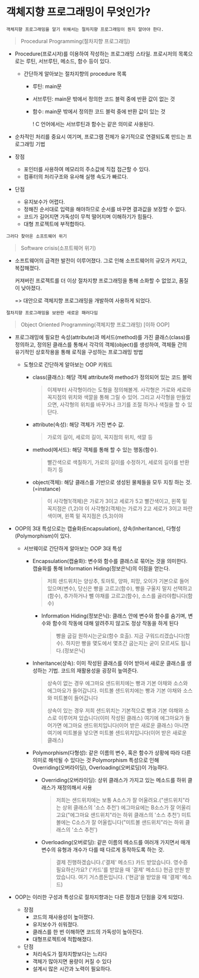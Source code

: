 # 객체지향 프로그래밍이 무엇인가?



`객체지향 프로그래밍을 알기 위해서는 절차지향 프로그래밍이 뭔지 알아야 한다.`

> Procedural Programming(절차지향 프로그래밍)

- Procedure(프로시저)를 이용하여 작성하는 프로그래밍 스타일. 프로시저의 목록으로는 루틴, 서브루틴, 메소드, 함수 등이 있다.

  - 간단하게 알아보는 절차지향의 procedure 목록

    - 루틴: main문

    - 서브루틴: main문 밖에서 정의한 코드 블럭 중에 반환 값이 없는 것

    - 함수: main문 밖에서 정의한 코드 블럭 중에 반환 값이 있는 것

      ! C 언어에서는 서브루틴과 함수는 같은 의미로 사용된다.

- 순차적인 처리를 중요시 여기며, 프로그램 전체가 유기적으로 연결되도록 만드는 프로그래밍 기법

- 장점

  - 포인터를 사용하여 메모리의 주소값에 직접 접근할 수 있다.
  - 컴퓨터의 처리구조와 유사해 실행 속도가 빠르다.

- 단점

  - 유지보수가 어렵다.
  - 정해진 순서대로 입력을 해야하므로 순서를 바꾸면 결과값을 보장할 수 없다.
  - 코드가 길어지면 가독성이 무척 떨어지며 이해하기가 힘들다.
  - 대형 프로젝트에 부적합하다.

  

`그러다 찾아온 소프트웨어 위기`

> Software crisis(소프트웨어 위기)

- 소프트웨어의 급격한 발전이 이루어졌다. 그로 인해 소프트웨어의 규모가 커지고, 복잡해졌다. 

  커져버린 프로젝트를 더 이상 절차지향 프로그래밍을 통해 소화할 수 없었고, 품질이 낮아졌다.

  => 대안으로 객체지향 프로그래밍을 개발하여 사용하게 되었다.



`절차지향 프로그래밍을 보완한 새로운 패러다임`

> Object Oriented Programming(객체지향 프로그래밍) [이하 OOP]

- 프로그래밍에 필요한 속성(attribute)과 메서드(method)를 가진 클래스(class)를 정의하고, 정의된 클래스를 통해서 각각의 객체(object)를 생성하여, 객체들 간의 유기적인 상호작용을 통해 로직을 구성하는 프로그래밍 방법

  - 도형으로 간단하게 알아보는 OOP 키워드

    - class(클래스): 해당 객체 attribute와 method가 정의되어 있는 코드 블럭

      > 이제부터 사각형이라는 도형을 정의해볼게.
      > 사각형은 가로와 세로와 꼭지점의 위치와 색깔을 통해 그릴 수 있어. 
      > 그리고 사각형을 만들었으면, 사각형의 위치를 바꾸거나 크기를 조절 하거나 색칠을 할 수 있단다.

    - attribute(속성): 해당 객체가 가진 변수 값. 

      > 가로의 길이, 세로의 길이, 꼭지점의 위치, 색깔 등

    - method(메서드): 해당 객체를 통해 할 수 있는 행동(함수). 

      > 빨간색으로 색칠하기, 가로의 길이를 수정하기, 세로의 길이를 반환하기 등

    - object(객체): 해당 클래스를 기반으로 생성된 물체들을 모두 지칭 하는 것. (=instance)

      > 이 사각형1(객체)은 가로가 3이고 세로가 5고 빨간색이고, 왼쪽 밑 꼭지점은 (1,2)야
      > 이 사각형2(객체)는 가로가 2고 세로가 3이고 파란색이며, 왼쪽 밑 꼭지점은 (5,3)이야

- OOP의 3대 특성으로는 캡슐화(Encapsulation), 상속(Inheritance), 다형성(Polymorphism)이 있다.

  - 서브웨이로 간단하게 알아보는 OOP 3대 특성

    - Encapsulation(캡슐화): 변수와 함수를 클래스로 묶어논 것을 의미한다. 캡슐화를 통해 Information Hiding(정보은닉)의 이점을 얻는다.

      > 저희 샌드위치는 양상추, 토마토, 양파, 피망, 오이가 기본으로 들어 있으며(변수), 당신은 빵을 고르고(함수), 빵을 구울지 말지 선택하고(함수), 추가하거나 뺄 야채를 고르고(함수), 소스를 골라야합니다(함수)

      - Information Hiding(정보은닉): 클래스 안에 변수와 함수를 숨기며, 변수와 함수의 작동에 대해 알려주지 않고도 정상 작동을 하게 된다

        > 빵을 굽길 원하시는군요(함수 호출). 지금 구워드리겠습니다(함수). 
        > 하지만 빵을 몇도에서 몇초간 굽는지는 굳이 모르셔도 됩니다.(정보은닉)

    - Inheritance(상속): 이미 작성된 클래스를 이어 받아서 새로운 클래스를 생성하는 기법. 코드의 재활용성을 굉장히 높여준다.

      > 상속이 없는 경우
      > 에그마요 샌드위치에는 빵과 기본 야채와 소스와 에그마요가 들어갑니다.
      > 미트볼 샌드위치에는 빵과 기본 야채와 소스와 미트볼이 들어갑니다
      >
      > 상속이 있는 경우
      > 저희 샌드위치는 기본적으로 빵과 기본 야채와 소스로 이루어져 있습니다(이미 작성된 클래스)
      > 여기에 에그마요가 들어가면 에그마요 샌드위치입니다(이어 받은 새로운 클래스)
      > 아니면 여기에 미트볼을 넣으면 미트볼 샌드위치입니다(이어 받은 새로운 클래스)

    - Polymorphism(다형성): 같은 이름의 변수, 혹은 함수가 상황에 따라 다른 의미로 해석될 수 있다는 것 
      Polymorphism 특성으로 인해 Overriding(오버라이딩), Overloading(오버로딩)이 가능하다.

      - Overriding(오버라이딩): 상위 클래스가 가지고 있는 메소드를 하위 클래스가 재정의해서 사용

        > 저희는 샌드위치에는 보통 A소스가  잘 어울려요.("샌드위치"라는 상위 클래스의 '소스 추천')
        > 에그마요에는 B소스가 잘 어울리고요("에그마요 샌드위치"라는 하위 클래스의 '소스 추천')
        > 미트볼에는 C소스가 잘 어울립니다("미트볼 샌드위치"라는 하위 클래스의 '소스 추천')

      - Overloading(오버로딩): 같은 이름의 메소드를 여러개 가지면서 매개변수의 유형과 개수가 다를 때 다르게 동작하도록 하는 것.

        > 결제 진행하겠습니다.('결제' 메소드)
        > 카드 받았습니다. 영수증 필요하신가요? ('카드'를 받았을 때 '결제' 메소드)
        > 현금 만원 받았습니다. 여기 거스름돈입니다. ('현금'을 받았을 때 '결제' 메소드)

- OOP는 이러한 구성과 특성으로 절차지향과는 다른 장점과 단점을 갖게 되었다.

  - 장점
    - 코드의 재사용성이 높아졌다.
    - 유지보수가 쉬워졌다.
    - 클래스를 한 번 이해하면 코드의 가독성이 높아진다.
    - 대형프로젝트에 적합해졌다.
  - 단점
    - 처리속도가 절차지향보다는 느리다
    - 객체가 많아지면 용량이 커질 수 있다
    - 설계시 많은 시간과 노력이 필요하다.



